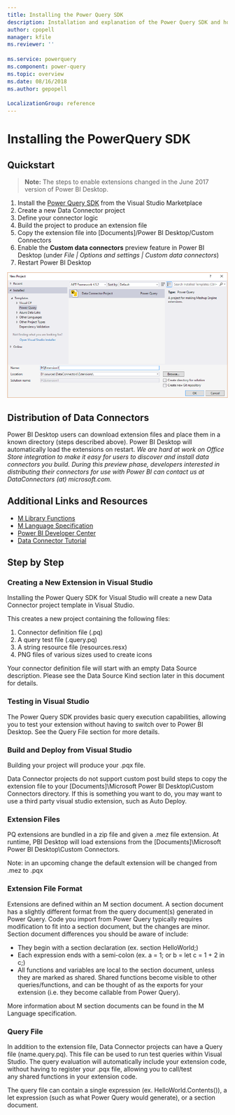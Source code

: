 ```yaml
---
title: Installing the Power Query SDK
description: Installation and explanation of the Power Query SDK and how to use Custom Connectors
author: cpopell
manager: kfile
ms.reviewer: ''

ms.service: powerquery
ms.component: power-query
ms.topic: overview
ms.date: 08/16/2018
ms.author: gepopell

LocalizationGroup: reference
---
```


# Installing the PowerQuery SDK

## Quickstart
> **Note:** The steps to enable extensions changed in the June 2017 version of Power BI Desktop.
1. Install the [Power Query SDK](https://aka.ms/powerquerysdk) from the Visual Studio Marketplace
2. Create a new Data Connector project
3. Define your connector logic
4. Build the project to produce an extension file
5. Copy the extension file into [Documents]/Power BI Desktop/Custom Connectors
6. Enable the **Custom data connectors** preview feature in Power BI Desktop (under *File | Options and settings | Custom data connectors*)
7. Restart Power BI Desktop

![Preview Feature](images/newProject.png)
## Distribution of Data Connectors
Power BI Desktop users can download extension files and place them in a known directory (steps described above). Power BI Desktop will automatically load the extensions on restart.
_We are hard at work on Office Store integration to make it easy for users to discover and install data connectors you build. During this preview phase, developers interested in distributing their connectors for use with Power BI can contact us at DataConnectors (at) microsoft.com._
## Additional Links and Resources
* [M Library Functions](https://msdn.microsoft.com/library/mt253322.aspx)
* [M Language Specification](https://msdn.microsoft.com/library/mt807488.aspx)
* [Power BI Developer Center](https://powerbi.microsoft.com/developers/)
* [Data Connector Tutorial](~/../samples/TripPin/README.md)



## Step by Step

### Creating a New Extension in Visual Studio
Installing the Power Query SDK for Visual Studio will create a new Data Connector project template in Visual Studio.

This creates a new project containing the following files:

1. Connector definition file (<connectorName>.pq)
2. A query test file (<connectorName>.query.pq)
3. A string resource file (resources.resx)
4. PNG files of various sizes used to create icons


Your connector definition file will start with an empty Data Source description. Please see the Data Source Kind section later in this document for details.

### Testing in Visual Studio

The Power Query SDK provides basic query execution capabilities, allowing you to test your extension without having to switch over to Power BI Desktop. See the Query File section for more details.

### Build and Deploy from Visual Studio

Building your project will produce your .pqx file.

Data Connector projects do not support custom post build steps to copy the extension file to your [Documents]\Microsoft Power BI Desktop\Custom Connectors directory. If this is something you want to do, you may want to use a third party visual studio extension, such as Auto Deploy.

### Extension Files

PQ extensions are bundled in a zip file and given a .mez file extension. At runtime, PBI Desktop will load extensions from the [Documents]\Microsoft Power BI Desktop\Custom Connectors.

Note: in an upcoming change the default extension will be changed from .mez to .pqx

### Extension File Format

Extensions are defined within an M section document. A section document has a slightly different format from the query document(s) generated in Power Query. Code you import from Power Query typically requires modification to fit into a section document, but the changes are minor. Section document differences you should be aware of include:
* They begin with a section declaration (ex. section HelloWorld;)
* Each expression ends with a semi-colon (ex. a = 1; or b = let c = 1 + 2 in c;)
* All functions and variables are local to the section document, unless they are marked as shared. Shared functions become visible to other queries/functions, and can be thought of as the exports for your extension (i.e. they become callable from Power Query).

More information about M section documents can be found in the M Language specification.

### Query File
In addition to the extension file, Data Connector projects can have a Query file (name.query.pq). This file can be used to run test queries within Visual Studio. The query evaluation will automatically include your extension code, without having to register your .pqx file, allowing you to call/test any shared functions in your extension code.

The query file can contain a single expression (ex. HelloWorld.Contents()), a let expression (such as what Power Query would generate), or a section document.
